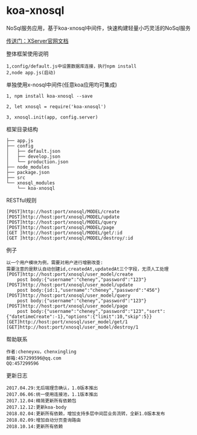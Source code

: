 # koa-xnosql
NoSql服务应用，基于koa-xnosql中间件，快速构建轻量小巧灵活的NoSql服务

[传送门：XServer官网文档](http://www.xserver.top)

整体框架使用说明
>
	1,config/default.js中设置数据库连接，执行npm install
	2,node app.js(启动)

单独使用x-nosql中间件(任意koa应用均可集成)
>
	1, npm install koa-xnosql --save

	2, let xnosql = require('koa-xnosql')

	3, xnosql.init(app, config.server)

框架目录结构
>
	├── app.js
	├── config
	│   ├── default.json
	│   ├── develop.json
	│   └── production.json
	├── node_modules
	├── package.json
	├── src
	└── xnosql_modules
	    └── koa-xnosql

RESTful规则
>
	[POST]http://host:port/xnosql/MODEL/create
	[POST]http://host:port/xnosql/MODEL/update
	[POST]http://host:port/xnosql/MODEL/query
	[POST]http://host:port/xnosql/MODEL/page
	[GET ]http://host:port/xnosql/MODEL/get/:id
	[GET ]http://host:port/xnosql/MODEL/destroy/:id

例子
>
	以一个用户模块为例，需要对用户进行增删改查:
	需要注意的是默认自动创建id,createdAt,updatedAt三个字段，无须人工处理
	[POST]http://host:port/xnosql/user_model/create
		post body:{"username":"cheney","password":"123"}
	[POST]http://host:port/xnosql/user_model/update
		post body:{id:1,"username":"cheney","password":"456"}
	[POST]http://host:port/xnosql/user_model/query
		post body:{"username":"cheney","password":"123"}
	[POST]http://host:port/xnosql/user_model/page
		post body:{"username":"cheney","password":"123","sort":{"datetimeCreate":-1},"options":{"limit":10,"skip":5}}
	[GET]http://host:port/xnosql/user_model/get/1
	[GET]http://host:port/xnosql/user_model/destroy/1

帮助联系
>
	作者:cheneyxu，chenxingling
	邮箱:457299596@qq.com
	QQ:457299596

更新日志
>
	2017.04.29:无后端理念确认，1.0版本推出
	2017.06.06:统一使用连接池，1.1版本推出
	2017.12.04:精简更新所有依赖包
	2017.12.12:更新koa-body
	2018.02.04:更新所有依赖，增加支持多层中间层业务流转，全新1.0版本发布
	2018.02.09:增加自动分页查询路由
	2018.10.14:更新所有依赖